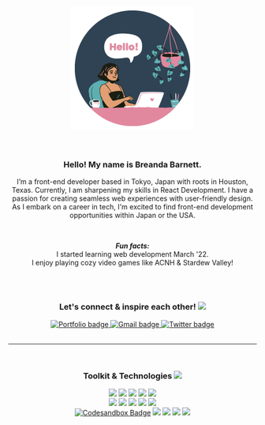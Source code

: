 <div id="header" align="center">
  <img src="Profile-readme-images/github-hello.png" width="250" />
</div>
<br />
<br />
<div id="about" align="center">
<div>
<p>
<strong><h3>Hello! My name is Breanda Barnett.</h3></strong>
</p>
<p>
I’m a front-end developer based in Tokyo, Japan with roots in Houston, Texas. Currently, I am sharpening my skills in React Development. I have a passion for creating seamless web experiences with user-friendly design. As I embark on a career in tech, I'm excited to find front-end development opportunities within Japan or the USA.
</p>
<br />
<p>
<strong><em>Fun facts:</em></strong>
<br />
I started learning web development March '22.
<br />
I enjoy playing cozy video games like ACNH & Stardew Valley!
</p>
</div>
<br />
<br />
<div>
<p>
<h3>Let's connect & inspire each other! <img src="https://media.giphy.com/media/hvRJCLFzcasrR4ia7z/giphy.gif" width="28"/></h3>
</p>
</div>
<div id="badges">
  <a href="https://breanda.netlify.app/">
    <img src="https://img.shields.io/badge/Portfolio-5cafb1?style=for-the-badge&logo=netlify&logoColor=white" alt="Portfolio badge" title="Portfolio" />
  </a> 
  <a href="mailto:breanda.dev@gmail.com">
    <img src="https://img.shields.io/badge/Gmail-D14836?style=for-the-badge&logo=gmail&logoColor=white" alt="Gmail badge" title="Email" />
  </a>
  <a href="https://twitter.com/willowbriii">
    <img src="https://img.shields.io/badge/Twitter-1DA1F2?style=for-the-badge&logo=twitter&logoColor=white" alt="Twitter badge" title="Twitter" />
  </a> 
</div>
<br />
<hr />
<br />
<div id="tools" align="center">
  <h3>
    Toolkit & Technologies
    <img src="https://media.giphy.com/media/cpAGF6uxLw93uuQNNJ/giphy.gif" width="50"/>
  </h3>
<div>
  <img src="https://img.shields.io/badge/HTML5-E34F26?style=for-the-badge&logo=html5&logoColor=white" />
  <img src="https://img.shields.io/badge/CSS3-1572B6?style=for-the-badge&logo=css3&logoColor=white" />
  <img src="https://img.shields.io/badge/JavaScript-323330?style=for-the-badge&logo=javascript&logoColor=F7DF1E" />
  <img src="https://img.shields.io/badge/React-20232A?style=for-the-badge&logo=react&logoColor=61DAFB" />
  <img src="https://img.shields.io/badge/Bootstrap-563D7C?style=for-the-badge&logo=bootstrap&logoColor=white" />
  </div>
<div>
  <img src="https://img.shields.io/badge/VSCode-2694e2?style=for-the-badge&logo=visual%20studio%20code&logoColor=white" />
  <img src="https://img.shields.io/badge/Node.js-339933?style=for-the-badge&logo=nodedotjs&logoColor=white" />
  <img src="https://img.shields.io/badge/Netlify-00C7B7?style=for-the-badge&logo=netlify&logoColor=white" />
  <img src="https://img.shields.io/badge/GIT-ed6c55?style=for-the-badge&logo=git&logoColor=white" />
  <img src="https://img.shields.io/badge/GitHub-100000?style=for-the-badge&logo=github&logoColor=white" />
  </div>
<div>
  <a href="https://codesandbox.io/u/breanda.barnett">
    <img src="https://img.shields.io/badge/Codesandbox-727272?style=for-the-badge&logo=CodeSandbox&logoColor=white" alt="Codesandbox Badge" /></a>
  <img src="https://img.shields.io/badge/SEO-34A853?style=for-the-badge&logo=Google&logoColor=white" />
  <img src="https://img.shields.io/badge/InVision-FF3366?style=for-the-badge&logo=InVision&logoColor=white" />
  <img src="https://img.shields.io/badge/Figma-F24E1E?style=for-the-badge&logo=figma&logoColor=white" />
  <img src="https://img.shields.io/badge/Canva-%2300C4CC.svg?&style=for-the-badge&logo=Canva&logoColor=white" />
</div>
<br />
</div>
